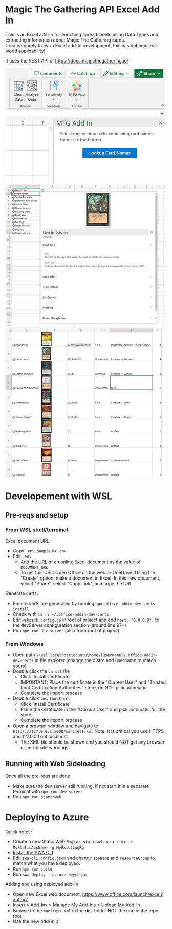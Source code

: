 # Magic The Gathering API Excel Add In

This is an Excel add-in for enriching spreadsheets using Data Types and extracting information about Magic The Gathering cards.  
Created purely to learn Excel add-in development, this has dubious real world applicability! 

It uses the REST API of https://docs.magicthegathering.io/

![screen 3](./docs/Screenshot%202023-01-30%20093832.png)
![screen 1](./docs/Screenshot%202023-01-30%20093613.png)
![screen 2](./docs/Screenshot%202023-01-30%20093758.png)

# Developement with WSL

## Pre-reqs and setup

### From WSL shell/terminal

Excel document URL:

- Copy `.env.sample` to `.env`
- Edit `.env`
  - Add the URL of an online Excel document as the value of `DOCUMENT_URL`
  - To get this URL: Open Office on the web or OneDrive. Using the "Create" option, make a document in Excel. In this new document, select "Share", select "Copy Link", and copy the URL.
  
Generate certs:

- Ensure certs are generated by running `npx office-addin-dev-certs install`
- Check with `ls -l ~/.office-addin-dev-certs` 
- Edit `webpack.config.js` in root of project and add `host: "0.0.0.0",` to the devServer configuration section (around line 97+)
- Run `npm run dev-server` (also from root of project)

### From Windows

- Open path `\\wsl.localhost\Ubuntu\home\{username}\.office-addin-dev-certs` in file explorer (change the distro and username to match yours)
- Double click the `ca.crt` file
  - Click 'Install Certificate'
  - IMPORTANT: Place the certificate in the "Current User" and "Trusted Root Certification Authorities" store, do NOT pick automatic
  - Complete the import process
- Double click `localhost.crt`
  - Click 'Install Certificate'
  - Place the certificate in the "Current User" and pick automatic for the store
  - Complete the import process
- Open a browser window and navigate to `https://127.0.0.1:3000/manifest.xml` Note. It is critical you use HTTPS and 127.0.0.1 not localhost
  - The XML file should be shown and you should NOT get any browser or certificate warnings

## Running with Web Sideloading

Once all the pre-reqs are done

- Make sure the dev server still running, if not start it in a separate terminal with `npm run dev-server`
- Run `npm run start:web`

# Deploying to Azure

Quick notes:

- Create a new Static Web App `az staticwebapp create -n MyStaticAppName -g MyExistingRg`
- [Install the SWA CLI](https://azure.github.io/static-web-apps-cli/docs/use/install)
- Edit `swa-cli.config.json` and change `appName` and `resourceGroup` to match what you have deployed.
- Run `npm run build`
- Run `swa deploy --no-use-keychain`
  
Adding and using deployed add-in

- Open new Excel web document, https://www.office.com/launch/excel?auth=2 
- Insert > Add-Ins > Manage My Add-Ins > Upload My Add-In
- Browse to the `manifest.xml` in the dist folder NOT the one in the repo root
- Use the new add-in :)
